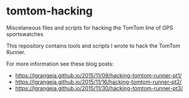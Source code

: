 # tomtom-hacking
Miscelaneous files and scripts for hacking the TomTom line of GPS sportswatches

This repository contains tools and scripts I wrote to hack the TomTom Runner. 

For more information see these blog posts:

- https://lgrangeia.github.io/2015/11/09/hacking-tomtom-runner-pt1/
- https://lgrangeia.github.io/2015/11/16/hacking-tomtom-runner-pt2/
- https://lgrangeia.github.io/2015/11/30/hacking-tomtom-runner-pt3/
